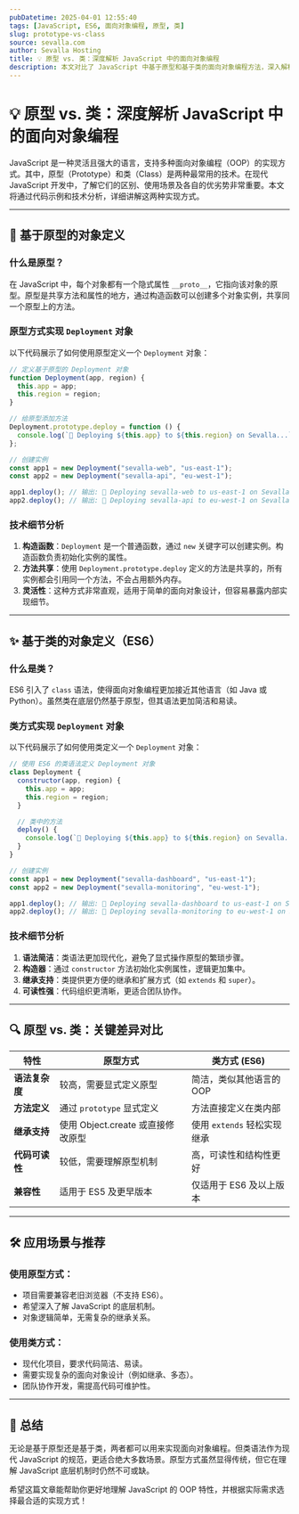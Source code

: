 ```yaml
---
pubDatetime: 2025-04-01 12:55:40
tags: [JavaScript, ES6, 面向对象编程, 原型, 类]
slug: prototype-vs-class
source: sevalla.com
author: Sevalla Hosting
title: 💡 原型 vs. 类：深度解析 JavaScript 中的面向对象编程
description: 本文对比了 JavaScript 中基于原型和基于类的面向对象编程方法，深入解析它们的区别、实现方式以及在不同场景下的应用。
---
```


# 💡 原型 vs. 类：深度解析 JavaScript 中的面向对象编程

JavaScript 是一种灵活且强大的语言，支持多种面向对象编程（OOP）的实现方式。其中，原型（Prototype）和类（Class）是两种最常用的技术。在现代 JavaScript 开发中，了解它们的区别、使用场景及各自的优劣势非常重要。本文将通过代码示例和技术分析，详细讲解这两种实现方式。

---

## 🌟 基于原型的对象定义

### 什么是原型？

在 JavaScript 中，每个对象都有一个隐式属性 `__proto__`，它指向该对象的原型。原型是共享方法和属性的地方，通过构造函数可以创建多个对象实例，共享同一个原型上的方法。

### 原型方式实现 `Deployment` 对象

以下代码展示了如何使用原型定义一个 `Deployment` 对象：

```javascript
// 定义基于原型的 Deployment 对象
function Deployment(app, region) {
  this.app = app;
  this.region = region;
}

// 给原型添加方法
Deployment.prototype.deploy = function () {
  console.log(`🚀 Deploying ${this.app} to ${this.region} on Sevalla...`);
};

// 创建实例
const app1 = new Deployment("sevalla-web", "us-east-1");
const app2 = new Deployment("sevalla-api", "eu-west-1");

app1.deploy(); // 输出: 🚀 Deploying sevalla-web to us-east-1 on Sevalla...
app2.deploy(); // 输出: 🚀 Deploying sevalla-api to eu-west-1 on Sevalla...
```

### 技术细节分析

1. **构造函数**：`Deployment` 是一个普通函数，通过 `new` 关键字可以创建实例。构造函数负责初始化实例的属性。
2. **方法共享**：使用 `Deployment.prototype.deploy` 定义的方法是共享的，所有实例都会引用同一个方法，不会占用额外内存。
3. **灵活性**：这种方式非常直观，适用于简单的面向对象设计，但容易暴露内部实现细节。

---

## ✨ 基于类的对象定义（ES6）

### 什么是类？

ES6 引入了 `class` 语法，使得面向对象编程更加接近其他语言（如 Java 或 Python）。虽然类在底层仍然基于原型，但其语法更加简洁和易读。

### 类方式实现 `Deployment` 对象

以下代码展示了如何使用类定义一个 `Deployment` 对象：

```javascript
// 使用 ES6 的类语法定义 Deployment 对象
class Deployment {
  constructor(app, region) {
    this.app = app;
    this.region = region;
  }

  // 类中的方法
  deploy() {
    console.log(`🚀 Deploying ${this.app} to ${this.region} on Sevalla...`);
  }
}

// 创建实例
const app1 = new Deployment("sevalla-dashboard", "us-east-1");
const app2 = new Deployment("sevalla-monitoring", "eu-west-1");

app1.deploy(); // 输出: 🚀 Deploying sevalla-dashboard to us-east-1 on Sevalla...
app2.deploy(); // 输出: 🚀 Deploying sevalla-monitoring to eu-west-1 on Sevalla...
```

### 技术细节分析

1. **语法简洁**：类语法更加现代化，避免了显式操作原型的繁琐步骤。
2. **构造器**：通过 `constructor` 方法初始化实例属性，逻辑更加集中。
3. **继承支持**：类提供更方便的继承和扩展方式（如 `extends` 和 `super`）。
4. **可读性强**：代码组织更清晰，更适合团队协作。

---

## 🔍 原型 vs. 类：关键差异对比

| 特性           | 原型方式                          | 类方式 (ES6)                |
| -------------- | --------------------------------- | --------------------------- |
| **语法复杂度** | 较高，需要显式定义原型            | 简洁，类似其他语言的 OOP    |
| **方法定义**   | 通过 `prototype` 显式定义         | 方法直接定义在类内部        |
| **继承支持**   | 使用 Object.create 或直接修改原型 | 使用 `extends` 轻松实现继承 |
| **代码可读性** | 较低，需要理解原型机制            | 高，可读性和结构性更好      |
| **兼容性**     | 适用于 ES5 及更早版本             | 仅适用于 ES6 及以上版本     |

---

## 🛠️ 应用场景与推荐

### 使用原型方式：

- 项目需要兼容老旧浏览器（不支持 ES6）。
- 希望深入了解 JavaScript 的底层机制。
- 对象逻辑简单，无需复杂的继承关系。

### 使用类方式：

- 现代化项目，要求代码简洁、易读。
- 需要实现复杂的面向对象设计（例如继承、多态）。
- 团队协作开发，需提高代码可维护性。

---

## 🚀 总结

无论是基于原型还是基于类，两者都可以用来实现面向对象编程。但类语法作为现代 JavaScript 的规范，更适合绝大多数场景。原型方式虽然显得传统，但它在理解 JavaScript 底层机制时仍然不可或缺。

希望这篇文章能帮助你更好地理解 JavaScript 的 OOP 特性，并根据实际需求选择最合适的实现方式！
